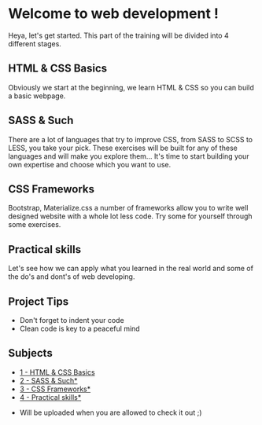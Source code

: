 # Welcome to web development !

Heya, let's get started.
This part of the training will be divided into 4 different stages.

## HTML & CSS Basics

Obviously we start at the beginning, we learn HTML & CSS so you can build a basic webpage.


## SASS & Such

There are a lot of languages that try to improve CSS, from SASS to SCSS to LESS, you take your pick.
These exercises will be built for any of these languages and will make you explore them...
It's time to start building your own expertise and choose which you want to use.


## CSS Frameworks

Bootstrap, Materialize.css a number of frameworks allow you to write well designed website with a whole lot less code.
Try some for yourself through some exercises.


## Practical skills

Let's see how we can apply what you learned in the real world and some of the do's and dont's of web developing.


## Project Tips

- Don't forget to indent your code
- Clean code is key to a peaceful mind


## Subjects
- [1 - HTML & CSS Basics](1.HTML-CSS-Basics)
- [2 - SASS & Such*](2.SASS-And-Such)
- [3 - CSS Frameworks*](3.CSS-Frameworks)
- [4 - Practical skills*](4.Practical-Skills)

* Will be uploaded when you are allowed to check it out ;)